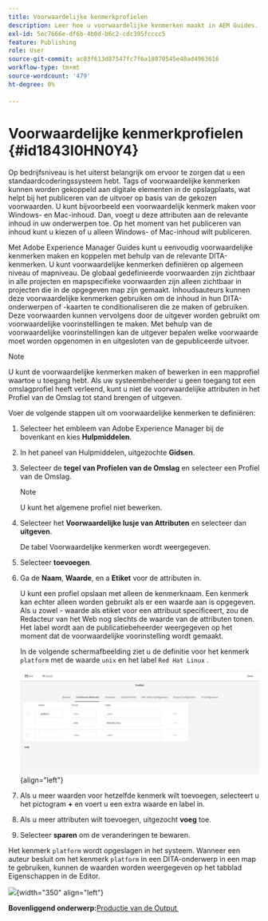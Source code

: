 ```yaml
---
title: Voorwaardelijke kenmerkprofielen
description: Leer hoe u voorwaardelijke kenmerken maakt in AEM Guides. Gebruik voorwaardelijke kenmerken in de map en algemene profielen om de inhoud te conditionaliseren.
exl-id: 5ec7666e-df6b-4b0d-b6c2-cdc395fcccc5
feature: Publishing
role: User
source-git-commit: ac83f613d87547fc7f6a18070545e40ad4963616
workflow-type: tm+mt
source-wordcount: '479'
ht-degree: 0%

---
```


# Voorwaardelijke kenmerkprofielen {#id1843I0HN0Y4}

Op bedrijfsniveau is het uiterst belangrijk om ervoor te zorgen dat u een standaardcoderingssysteem hebt. Tags of voorwaardelijke kenmerken kunnen worden gekoppeld aan digitale elementen in de opslagplaats, wat helpt bij het publiceren van de uitvoer op basis van de gekozen voorwaarden. U kunt bijvoorbeeld een voorwaardelijk kenmerk maken voor Windows- en Mac-inhoud. Dan, voegt u deze attributen aan de relevante inhoud in uw onderwerpen toe. Op het moment van het publiceren van inhoud kunt u kiezen of u alleen Windows- of Mac-inhoud wilt publiceren.

Met Adobe Experience Manager Guides kunt u eenvoudig voorwaardelijke kenmerken maken en koppelen met behulp van de relevante DITA-kenmerken. U kunt voorwaardelijke kenmerken definiëren op algemeen niveau of mapniveau. De globaal gedefinieerde voorwaarden zijn zichtbaar in alle projecten en mapspecifieke voorwaarden zijn alleen zichtbaar in projecten die in de opgegeven map zijn gemaakt. Inhoudsauteurs kunnen deze voorwaardelijke kenmerken gebruiken om de inhoud in hun DITA-onderwerpen of -kaarten te conditionaliseren die ze maken of gebruiken. Deze voorwaarden kunnen vervolgens door de uitgever worden gebruikt om voorwaardelijke voorinstellingen te maken. Met behulp van de voorwaardelijke voorinstellingen kan de uitgever bepalen welke voorwaarde moet worden opgenomen in en uitgesloten van de gepubliceerde uitvoer.

>[!NOTE]
>
> U kunt de voorwaardelijke kenmerken maken of bewerken in een mapprofiel waartoe u toegang hebt. Als uw systeembeheerder u geen toegang tot een omslagprofiel heeft verleend, kunt u niet de voorwaardelijke attributen in het Profiel van de Omslag tot stand brengen of uitgeven.

Voer de volgende stappen uit om voorwaardelijke kenmerken te definiëren:

1. Selecteer het embleem van Adobe Experience Manager bij de bovenkant en kies **Hulpmiddelen**.

1. In het paneel van Hulpmiddelen, uitgezochte **Gidsen**.

1. Selecteer de **tegel van Profielen van de Omslag** en selecteer een Profiel van de Omslag.

   >[!NOTE]
   >
   > U kunt het algemene profiel niet bewerken.

1. Selecteer het **Voorwaardelijke lusje van Attributen** en selecteer dan **uitgeven**.

   De tabel Voorwaardelijke kenmerken wordt weergegeven.

1. Selecteer **toevoegen**.

1. Ga de **Naam**, **Waarde**, en a **Etiket** voor de attributen in.

   U kunt een profiel opslaan met alleen de kenmerknaam. Een kenmerk kan echter alleen worden gebruikt als er een waarde aan is opgegeven. Als u zowel - waarde als etiket voor een attribuut specificeert, zou de Redacteur van het Web nog slechts de waarde van de attributen tonen. Het label wordt aan de publicatiebeheerder weergegeven op het moment dat de voorwaardelijke voorinstelling wordt gemaakt.

   In de volgende schermafbeelding ziet u de definitie voor het kenmerk `platform` met de waarde `unix` en het label `Red Hat Linux` .

   ![](images/add-profile-new.png){align="left"}

1. Als u meer waarden voor hetzelfde kenmerk wilt toevoegen, selecteert u het pictogram **+** en voert u een extra waarde en label in.

1. Als u meer attributen wilt toevoegen, uitgezocht **voeg** toe.

1. Selecteer **sparen** om de veranderingen te bewaren.


Het kenmerk `platform` wordt opgeslagen in het systeem. Wanneer een auteur besluit om het kenmerk `platform` in een DITA-onderwerp in een map te gebruiken, kunnen de waarden worden weergegeven op het tabblad Eigenschappen in de Editor.

![](images/properties-tab.png){width="350" align="left"}

**Bovenliggend onderwerp:**&#x200B;[&#x200B; Productie van de Output &#x200B;](generate-output.md)
